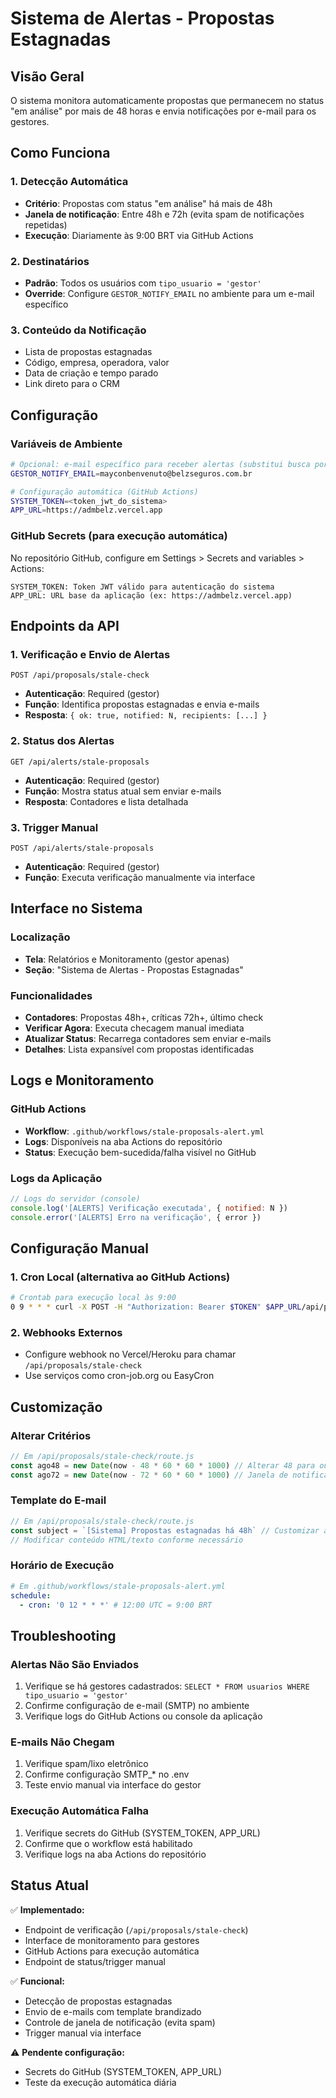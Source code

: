 # Sistema de Alertas - Propostas Estagnadas

## Visão Geral

O sistema monitora automaticamente propostas que permanecem no status "em análise" por mais de 48 horas e envia notificações por e-mail para os gestores.

## Como Funciona

### 1. Detecção Automática
- **Critério**: Propostas com status "em análise" há mais de 48h
- **Janela de notificação**: Entre 48h e 72h (evita spam de notificações repetidas)
- **Execução**: Diariamente às 9:00 BRT via GitHub Actions

### 2. Destinatários
- **Padrão**: Todos os usuários com `tipo_usuario = 'gestor'`
- **Override**: Configure `GESTOR_NOTIFY_EMAIL` no ambiente para um e-mail específico

### 3. Conteúdo da Notificação
- Lista de propostas estagnadas
- Código, empresa, operadora, valor
- Data de criação e tempo parado
- Link direto para o CRM

## Configuração

### Variáveis de Ambiente

```bash
# Opcional: e-mail específico para receber alertas (substitui busca por gestores)
GESTOR_NOTIFY_EMAIL=mayconbenvenuto@belzseguros.com.br

# Configuração automática (GitHub Actions)
SYSTEM_TOKEN=<token_jwt_do_sistema>
APP_URL=https://admbelz.vercel.app
```

### GitHub Secrets (para execução automática)

No repositório GitHub, configure em Settings > Secrets and variables > Actions:

```
SYSTEM_TOKEN: Token JWT válido para autenticação do sistema
APP_URL: URL base da aplicação (ex: https://admbelz.vercel.app)
```

## Endpoints da API

### 1. Verificação e Envio de Alertas
```
POST /api/proposals/stale-check
```
- **Autenticação**: Required (gestor)
- **Função**: Identifica propostas estagnadas e envia e-mails
- **Resposta**: `{ ok: true, notified: N, recipients: [...] }`

### 2. Status dos Alertas
```
GET /api/alerts/stale-proposals
```
- **Autenticação**: Required (gestor)
- **Função**: Mostra status atual sem enviar e-mails
- **Resposta**: Contadores e lista detalhada

### 3. Trigger Manual
```
POST /api/alerts/stale-proposals
```
- **Autenticação**: Required (gestor)
- **Função**: Executa verificação manualmente via interface

## Interface no Sistema

### Localização
- **Tela**: Relatórios e Monitoramento (gestor apenas)
- **Seção**: "Sistema de Alertas - Propostas Estagnadas"

### Funcionalidades
- **Contadores**: Propostas 48h+, críticas 72h+, último check
- **Verificar Agora**: Executa checagem manual imediata
- **Atualizar Status**: Recarrega contadores sem enviar e-mails
- **Detalhes**: Lista expansível com propostas identificadas

## Logs e Monitoramento

### GitHub Actions
- **Workflow**: `.github/workflows/stale-proposals-alert.yml`
- **Logs**: Disponíveis na aba Actions do repositório
- **Status**: Execução bem-sucedida/falha visível no GitHub

### Logs da Aplicação
```javascript
// Logs do servidor (console)
console.log('[ALERTS] Verificação executada', { notified: N })
console.error('[ALERTS] Erro na verificação', { error })
```

## Configuração Manual

### 1. Cron Local (alternativa ao GitHub Actions)
```bash
# Crontab para execução local às 9:00
0 9 * * * curl -X POST -H "Authorization: Bearer $TOKEN" $APP_URL/api/proposals/stale-check
```

### 2. Webhooks Externos
- Configure webhook no Vercel/Heroku para chamar `/api/proposals/stale-check`
- Use serviços como cron-job.org ou EasyCron

## Customização

### Alterar Critérios
```javascript
// Em /api/proposals/stale-check/route.js
const ago48 = new Date(now - 48 * 60 * 60 * 1000) // Alterar 48 para outro valor
const ago72 = new Date(now - 72 * 60 * 60 * 1000) // Janela de notificação
```

### Template do E-mail
```javascript
// Em /api/proposals/stale-check/route.js
const subject = `[Sistema] Propostas estagnadas há 48h` // Customizar assunto
// Modificar conteúdo HTML/texto conforme necessário
```

### Horário de Execução
```yaml
# Em .github/workflows/stale-proposals-alert.yml
schedule:
  - cron: '0 12 * * *' # 12:00 UTC = 9:00 BRT
```

## Troubleshooting

### Alertas Não São Enviados
1. Verifique se há gestores cadastrados: `SELECT * FROM usuarios WHERE tipo_usuario = 'gestor'`
2. Confirme configuração de e-mail (SMTP) no ambiente
3. Verifique logs do GitHub Actions ou console da aplicação

### E-mails Não Chegam
1. Verifique spam/lixo eletrônico
2. Confirme configuração SMTP_* no .env
3. Teste envio manual via interface do gestor

### Execução Automática Falha
1. Verifique secrets do GitHub (SYSTEM_TOKEN, APP_URL)
2. Confirme que o workflow está habilitado
3. Verifique logs na aba Actions do repositório

## Status Atual

✅ **Implementado:**
- Endpoint de verificação (`/api/proposals/stale-check`)
- Interface de monitoramento para gestores
- GitHub Actions para execução automática
- Endpoint de status/trigger manual

✅ **Funcional:**
- Detecção de propostas estagnadas
- Envio de e-mails com template brandizado
- Controle de janela de notificação (evita spam)
- Trigger manual via interface

⚠️ **Pendente configuração:**
- Secrets do GitHub (SYSTEM_TOKEN, APP_URL)
- Teste da execução automática diária

